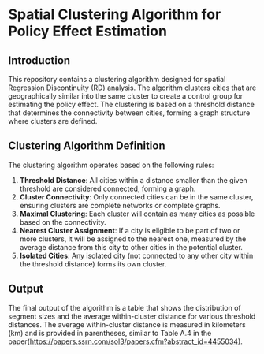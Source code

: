 # Spatial Clustering Algorithm for Policy Effect Estimation

## Introduction

This repository contains a clustering algorithm designed for spatial Regression Discontinuity (RD) analysis. The algorithm clusters cities that are geographically similar into the same cluster to create a control group for estimating the policy effect. The clustering is based on a threshold distance that determines the connectivity between cities, forming a graph structure where clusters are defined.

## Clustering Algorithm Definition

The clustering algorithm operates based on the following rules:

1. **Threshold Distance**: All cities within a distance smaller than the given threshold are considered connected, forming a graph.
2. **Cluster Connectivity**: Only connected cities can be in the same cluster, ensuring clusters are complete networks or complete graphs.
3. **Maximal Clustering**: Each cluster will contain as many cities as possible based on the connectivity.
4. **Nearest Cluster Assignment**: If a city is eligible to be part of two or more clusters, it will be assigned to the nearest one, measured by the average distance from this city to other cities in the potential cluster.
5. **Isolated Cities**: Any isolated city (not connected to any other city within the threshold distance) forms its own cluster.

## Output

The final output of the algorithm is a table that shows the distribution of segment sizes and the average within-cluster distance for various threshold distances. The average within-cluster distance is measured in kilometers (km) and is provided in parentheses, similar to Table A.4 in the paper(https://papers.ssrn.com/sol3/papers.cfm?abstract_id=4455034).
